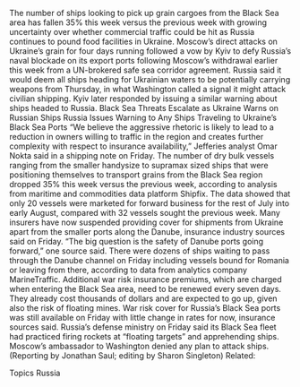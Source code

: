 The number of ships looking to pick up grain cargoes from the Black Sea area has fallen 35% this week versus the previous week with growing uncertainty over whether commercial traffic could be hit as Russia continues to pound food facilities in Ukraine.
Moscow’s direct attacks on Ukraine’s grain for four days running followed a vow by Kyiv to defy Russia’s naval blockade on its export ports following Moscow’s withdrawal earlier this week from a UN-brokered safe sea corridor agreement.
Russia said it would deem all ships heading for Ukrainian waters to be potentially carrying weapons from Thursday, in what Washington called a signal it might attack civilian shipping. Kyiv later responded by issuing a similar warning about ships headed to Russia.
Black Sea Threats Escalate as Ukraine Warns on Russian Ships
Russia Issues Warning to Any Ships Traveling to Ukraine’s Black Sea Ports
“We believe the aggressive rhetoric is likely to lead to a reduction in owners willing to traffic in the region and creates further complexity with respect to insurance availability,” Jefferies analyst Omar Nokta said in a shipping note on Friday.
The number of dry bulk vessels ranging from the smaller handysize to supramax sized ships that were positioning themselves to transport grains from the Black Sea region dropped 35% this week versus the previous week, according to analysis from maritime and commodities data platform Shipfix.
The data showed that only 20 vessels were marketed for forward business for the rest of July into early August, compared with 32 vessels sought the previous week.
Many insurers have now suspended providing cover for shipments from Ukraine apart from the smaller ports along the Danube, insurance industry sources said on Friday.
“The big question is the safety of Danube ports going forward,” one source said.
There were dozens of ships waiting to pass through the Danube channel on Friday including vessels bound for Romania or leaving from there, according to data from analytics company MarineTraffic.
Additional war risk insurance premiums, which are charged when entering the Black Sea area, need to be renewed every seven days.
They already cost thousands of dollars and are expected to go up, given also the risk of floating mines.
War risk cover for Russia’s Black Sea ports was still available on Friday with little change in rates for now, insurance sources said.
Russia’s defense ministry on Friday said its Black Sea fleet had practiced firing rockets at “floating targets” and apprehending ships. Moscow’s ambassador to Washington denied any plan to attack ships.
(Reporting by Jonathan Saul; editing by Sharon Singleton)
Related:

Topics
Russia
